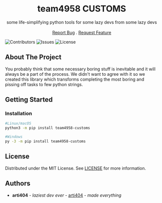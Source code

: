 <br/>
<p align="center">
  <h1 align="center">team4958 CUSTOMS</h1>

  <p align="center">
    some life-simplifying python tools for some lazy devs from some lazy devs
    <br/>
    <br/>
    <a href="https://github.com/4958dev/team4958_customs/issues">Report Bug</a>
    .
    <a href="https://github.com/4958dev/team4958_customs/issues">Request Feature</a>
  </p>
</p>

![Contributors](https://img.shields.io/github/contributors/4958dev/team4958_customs?color=dark-green) ![Issues](https://img.shields.io/github/issues/4958dev/team4958_customs) ![License](https://img.shields.io/github/license/4958dev/team4958_customs) 

## About The Project

You probably think that some necessary boring stuff is inevitable and it will always be a part of the process.
We didn't want to agree with it so we created this library which transforms completing the most boring and pissing off tasks to few python strings.

## Getting Started


### Installation

```sh
#Linux/macOS
python3 -m pip install team4958-customs

#Windows
py -3 -m pip install team4958-customs
```

## License

Distributed under the MIT License. See [LICENSE](https://github.com/4958dev/team4958_customs/blob/main/LICENSE.md) for more information.

## Authors

* **arti404** - *laziest dev ever* - [arti404](https://github.com/arti404) - *made everything*
